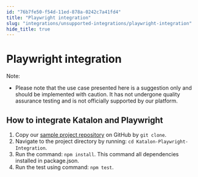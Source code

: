 ```yaml
---
id: "76b7fe50-f54d-11ed-878a-0242c7a41fd4"
title: "Playwright integration"
slug: "integrations/unsupported-integrations/playwright-integration"
hide_title: true
---
```


# <a id="concept-2556" class="anchor_top_offset"/><a id="ariaid-title1" class="anchor_top_offset"/>Playwright integration

<div xmlns="http://www.w3.org/1999/xhtml" className="note note note_note"><span className="note__title">Note:</span> <ul className="ul"><li className="li"><p className="p">Please note that the use case presented here is a suggestion only and should be implemented with caution. It has not undergone quality assurance testing and is not officially supported by our platform. </p></li></ul></div>

## <a id="task-3990" class="anchor_top_offset"/>How to integrate Katalon and Playwright

<ol xmlns="http://www.w3.org/1999/xhtml" className="ol steps"><li className="li step"><span className="ph cmd">Copy our <a className="xref j-external-link" href="https://github.com/BhagyeshNanwani/Katalon-Playwright-Integration.git" target="_blank">sample project repository</a> on GitHub by <code className="ph codeph">git clone</code>.</span></li><li className="li step"><span className="ph cmd">Navigate to the project directory by running: <code className="ph codeph">cd Katalon-Playwright-Integration</code>.</span></li><li className="li step"><span className="ph cmd">Run the command: <code className="ph codeph">npm install</code>. This command all dependencies installed in package.json.</span></li><li className="li step"><span className="ph cmd">Run the test using command: <code className="ph codeph">npm test</code>.</span></li></ol> 
